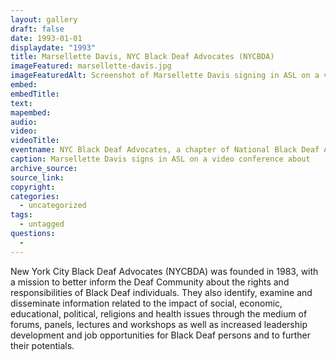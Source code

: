```yaml
---
layout: gallery
draft: false
date: 1993-01-01
displaydate: "1993"
title: Marsellette Davis, NYC Black Deaf Advocates (NYCBDA)
imageFeatured: marsellette-davis.jpg
imageFeaturedAlt: Screenshot of Marsellette Davis signing in ASL on a video conference on intersectional identity and empowerment of Black Deaf, Hard of Hearing, and DeafBlind Women.
embed: 
embedTitle: 
text: 
mapembed: 
audio: 
video: 
videoTitle: 
eventname: NYC Black Deaf Advocates, a chapter of National Black Deaf Advocates is founded.
caption: Marsellette Davis signs in ASL on a video conference about 
archive_source: 
source_link: 
copyright: 
categories:
  - uncategorized
tags:
  - untagged
questions:
  - 
---
```


New York City Black Deaf Advocates (NYCBDA) was founded in 1983, with a mission to better inform the Deaf Community about the rights and responsibilities of Black Deaf individuals. They also identify, examine and disseminate information related to the impact of social, economic, educational, political, religions and health issues through the medium of forums, panels, lectures and workshops as well as increased leadership development and job opportunities for Black Deaf persons and to further their potentials.
